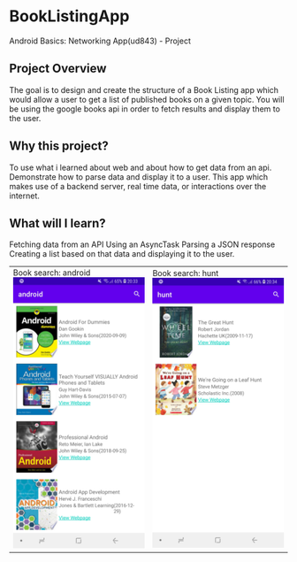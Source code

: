 # BookListingApp
Android Basics: Networking App(ud843) - Project

## Project Overview
The goal is to design and create the structure of a Book Listing app which would allow a user to get a list of published books on a given topic. You will be using the google books api in order to fetch results and display them to the user.

## Why this project?
To use what i learned about web and about how to get data from an api. Demonstrate how to parse data and display it to a user. This app which makes use of a backend server, real time data, or interactions over the internet.

## What will I learn?
Fetching data from an API
Using an AsyncTask
Parsing a JSON response
Creating a list based on that data and displaying it to the user.

<table>
<tr>
<td>
Book search: android<br>
<img src =app/src/main/res/readmescreenshots/1.jpg>
</td>
<td>
Book search: hunt<br>
<img src=app/src/main/res/readmescreenshots/2.jpg>
</td>
</tr>
</table>